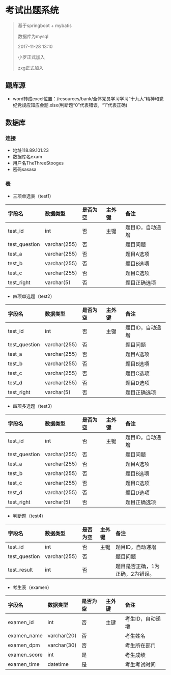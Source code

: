 # 考试出题系统

> 基于springboot + mybatis
>
> 数据库为mysql
>
> 2017-11-28 13:10
>
> 小罗正式加入
>
> zxg正式加入

## 题库源
* word转成excel位置：/resources/bank/全体党员学习学习“十九大”精神和党纪党规应知应会题.xlsx(判断题“0”代表错误，“1”代表正确)

## 数据库
### 连接
* 地址118.89.101.23
* 数据库名exam
* 用户名TheThreeStooges
* 密码sasasa
### 表
* 三项单选表（test1）

|字段名|数据类型|是否为空|主外键|备注|
|:--|:--|:--|:--|:--|
|test_id|int|否|主键|题目ID，自动递增|
|test_question|varchar(255)|否||题目问题|
|test_a|varchar(255)|否||题目A选项|
|test_b|varchar(255)|否||题目B选项|
|test_c|varchar(255)|否||题目C选项|
|test_right|varchar(5)|否||题目正确选项|

* 四项单选题（test2）

|字段名|数据类型|是否为空|主外键|备注|
|:--|:--|:--|:--|:--|
|test_id|int|否|主键|题目ID，自动递增|
|test_question|varchar(255)|否||题目问题|
|test_a|varchar(255)|否||题目A选项|
|test_b|varchar(255)|否||题目B选项|
|test_c|varchar(255)|否||题目C选项|
|test_d|varchar(255)|否||题目D选项|
|test_right|varchar(5)|否||题目正确选项|

* 四项多选题（test3）

|字段名|数据类型|是否为空|主外键|备注|
|:--|:--|:--|:--|:--|
|test_id|int|否|主键|题目ID，自动递增|
|test_question|varchar(255)|否||题目问题|
|test_a|varchar(255)|否||题目A选项|
|test_b|varchar(255)|否||题目B选项|
|test_c|varchar(255)|否||题目C选项|
|test_d|varchar(255)|否||题目D选项|
|test_right|varchar(5)|否||题目正确选项|

* 判断题（test4）

|字段名|数据类型|是否为空|主外键|备注|
|:--|:--|:--|:--|:--|
|test_id|int|否|主键|题目ID，自动递增|
|test_question|varchar(255)|否||题目问题|
|test_result|int|否||题目是否正确，1为正确，2为错误。|

* 考生表（examen）

|字段名|数据类型|是否为空|主外键|备注|
|:--|:--|:--|:--|:--|
|examen_id|int|否|主键|考生ID，自动递增|
|examen_name|varchar(20)|否||考生姓名|
|examen_dpm|varchar(30)|否||考生所在部门|
|examen_score|int|是||考生成绩|
|examen_time|datetime |是||考生考试时间|
